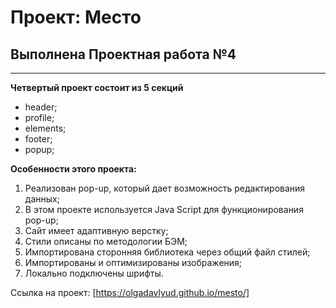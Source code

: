# Проект: Место

## Выполнена Проектная работа №4
____

**Четвертый проект состоит из 5 секций**
* header;
* profile;
* elements;
* footer;
* popup;

**Особенности этого проекта:**
1. Реализован pop-up, который дает возможность редактирования данных;
2. В этом проекте используется Java Script для функционирования pop-up;
2. Сайт имеет адаптивную верстку;
3. Стили описаны по методологии БЭМ;
4. Импортирована сторонняя библиотека через общий файл стилей;
5. Импортированы и оптимизированы изображения;
5. Локально подключены шрифты.

Ссылка на проект: [https://olgadavlyud.github.io/mesto/]
